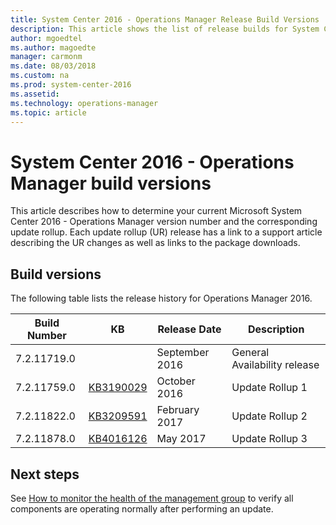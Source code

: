 ```yaml
---
title: System Center 2016 - Operations Manager Release Build Versions 
description: This article shows the list of release builds for System Center 2016 - Operations Manager.  
author: mgoedtel
ms.author: magoedte
manager: carmonm
ms.date: 08/03/2018
ms.custom: na
ms.prod: system-center-2016
ms.assetid: 
ms.technology: operations-manager
ms.topic: article
---
```


# System Center 2016 - Operations Manager build versions
This article describes how to determine your current Microsoft System Center 2016 - Operations Manager version number and the corresponding update rollup.  Each update rollup (UR) release has a link to a support article describing the UR changes as well as links to the package downloads.

## Build versions
The following table lists the release history for Operations Manager 2016.

|Build Number |KB |Release Date |Description |  
|-------------|---|-------------|------------|  
|7.2.11719.0 ||September 2016 |General Availability release|  
|7.2.11759.0 |[KB3190029](https://support.microsoft.com/kb/3190029) |October 2016 |Update Rollup 1 |  
|7.2.11822.0 |[KB3209591](https://support.microsoft.com/help/3209591) |February 2017 |Update Rollup 2 |  
|7.2.11878.0 |[KB4016126](https://support.microsoft.com/en-in/help/4016126/update-rollup-3-for-system-center-2016-operations-manager) |May 2017 |Update Rollup 3|  


## Next steps
See [How to monitor the health of the management group](manage-monitor-health-mg.md) to verify all components are operating normally after performing an update.  